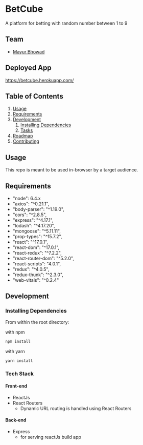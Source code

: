 # BetCube

A platform for betting with random number between 1 to 9

## Team

- [Mayur Bhowad](https://github.com/MayurBhowad "Mayur's Github")

## Deployed App

https://betcube.herokuapp.com/

## Table of Contents

1. [Usage](#Usage)
1. [Requirements](#requirements)
1. [Development](#development)
   1. [Installing Dependencies](#installing-dependencies)
   1. [Tasks](#tasks)
1. [Roadmap](#roadmap)
1. [Contributing](#contributing)

## Usage

This repo is meant to be used in-browser by a target audience.

## Requirements

- "node": 6.4.x
- "axios": "^0.21.1",
- "body-parser": "^1.19.0",
- "cors": "^2.8.5",
- "express": "^4.17.1",
- "lodash": "^4.17.20",
- "mongoose": "^5.11.11",
- "prop-types": "^15.7.2",
- "react": "^17.0.1",
- "react-dom": "^17.0.1",
- "react-redux": "^7.2.2",
- "react-router-dom": "^5.2.0",
- "react-scripts": "4.0.1",
- "redux": "^4.0.5",
- "redux-thunk": "^2.3.0",
- "web-vitals": "^0.2.4"

## Development

### Installing Dependencies

From within the root directory:

with npm

```sh
npm install
```

with yarn

```sh
yarn install
```

### Tech Stack

#### Front-end

- ReactJs
- React Routers
  - Dynamic URL routing is handled using React Routers

#### Back-end

- Express
  - for serving reactJs build app

